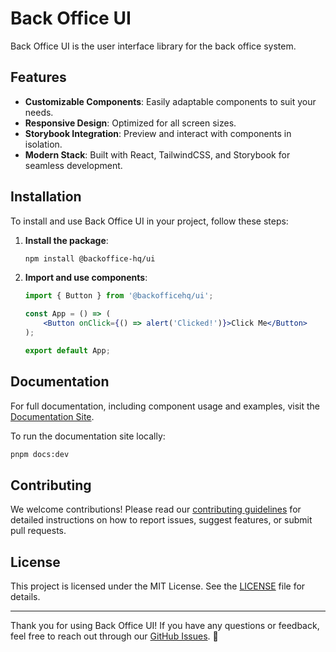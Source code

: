 # Back Office UI

Back Office UI is the user interface library for the back office system.

## Features

- **Customizable Components**: Easily adaptable components to suit your needs.
- **Responsive Design**: Optimized for all screen sizes.
- **Storybook Integration**: Preview and interact with components in isolation.
- **Modern Stack**: Built with React, TailwindCSS, and Storybook for seamless development.

## Installation

To install and use Back Office UI in your project, follow these steps:

1. **Install the package**:
    ```sh
    npm install @backoffice-hq/ui
    ```

2. **Import and use components**:
    ```jsx
    import { Button } from '@backofficehq/ui';

    const App = () => (
        <Button onClick={() => alert('Clicked!')}>Click Me</Button>
    );

    export default App;
    ```

## Documentation

For full documentation, including component usage and examples, visit the [Documentation Site](https://design.backoffice.co.th).

To run the documentation site locally:
```sh
pnpm docs:dev
```

## Contributing

We welcome contributions! Please read our [contributing guidelines](CONTRIBUTING.md) for detailed instructions on how to report issues, suggest features, or submit pull requests.


## License

This project is licensed under the MIT License. See the [LICENSE](LICENSE) file for details.

---

Thank you for using Back Office UI! If you have any questions or feedback, feel free to reach out through our [GitHub Issues](https://github.com/BackOfficeHQ/ui/issues). 💼
